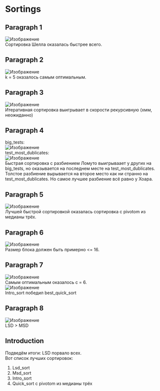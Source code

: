 # Sortings
## Paragraph 1
![Изображение](https://github.com/OFFlinea/Labs/blob/Lab3/lab3/graphics/paragraph_1_graphic.png) \
Сортировка Шелла оказалась быстрее всего.
## Paragraph 2
![Изображение](https://github.com/OFFlinea/Labs/blob/Lab3/lab3/graphics/paragraph_2_graphic.png) \
k = 5 оказалось самым оптимальным.
## Paragraph 3
![Изображение](https://github.com/OFFlinea/Labs/blob/Lab3/lab3/graphics/paragraph_3_graphic.png) \
Итеративная сортировка выигрывает в скорости рекурсивную (хмм, неожиданно)
## Paragraph 4
big_tests: \
![Изображение](https://github.com/OFFlinea/Labs/blob/Lab3/lab3/graphics/paragraph_4_graphic_big_tests.png) \
test_most_dublicates: \
![Изображение](https://github.com/OFFlinea/Labs/blob/Lab3/lab3/graphics/paragraph_4_graphic_tmd.png) \
Быстрая сортировка с разбиением Ломуто выигрываает у других на big_tests, но оказывается на последнем месте на test_most_dublicates. \
Толстое разбиение вырывается на второе место как ни странно на test_most_dublicates. Но самое лучшее разбиение всё равно у Хоара.
## Paragraph 5
![Изображение](https://github.com/OFFlinea/Labs/blob/Lab3/lab3/graphics/paragraph_5_graphic.png) \
Лучшей быстрой сортировкой оказалась сортировка с pivotom из медианы трёх.
## Paragraph 6
![Изображение](https://github.com/OFFlinea/Labs/blob/Lab3/lab3/graphics/paragraph_6_graphic.png) \
Размер блока должен быть примерно <= 16.
## Paragraph 7
![Изображение](https://github.com/OFFlinea/Labs/blob/Lab3/lab3/graphics/paragraph_7_graphic_C.png) \
Самым оптимальным оказалось с = 6. \
![Изображение](https://github.com/OFFlinea/Labs/blob/Lab3/lab3/graphics/paragraph_7_graphic.png) \
Intro_sort победил best_quick_sort
## Paragraph 8
![Изображение](https://github.com/OFFlinea/Labs/blob/Lab3/lab3/graphics/paragraph_8_graphic.png) \
LSD > MSD
## Introduction
Подведём итоги: LSD порвало всех. \
Вот список лучших сортировок:
1) Lsd_sort
2) Msd_sort
3) Intro_sort
4) Quick_sort с pivotom из медианы трёх
